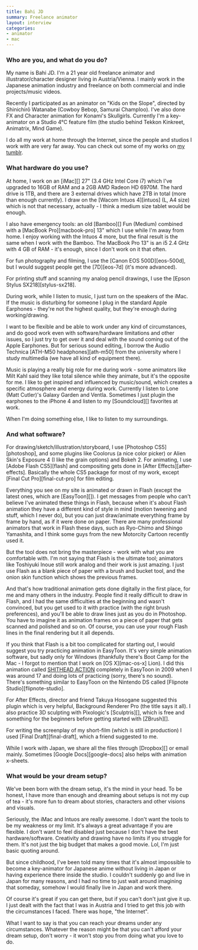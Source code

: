 ```yaml
---
title: Bahi JD
summary: Freelance animator
layout: interview
categories:
- animator
- mac
---
```


### Who are you, and what do you do?

My name is Bahi JD. I'm a 21 year old freelance animator and illustrator/character designer living in Austria/Vienna. I mainly work in the Japanese animation industry and freelance on both commercial and indie projects/music videos.

Recently I participated as an animator on "Kids on the Slope", directed by Shinichirō Watanabe (Cowboy Bebop, Samurai Champloo). I've also done FX and Character animation for Konami's Skullgirls. Currently I'm a key-animator on a Studio 4°C feature film (the studio behind Tekkon Kinkreet, Animatrix, Mind Game).

I do all my work at home through the Internet, since the people and studios I work with are very far away. You can check out some of my works on [my tumblr](http://bahijd.tumblr.com/ "Bahi's Tumblr site.").

### What hardware do you use?

At home, I work on an [iMac][] 27" (3.4 GHz Intel Core i7) which I've upgraded to 16GB of RAM and a 2GB AMD Radeon HD 6970M. The hard drive is 1TB, and there are 3 external drives which have 2TB in total (more than enough currently). I draw on the [Wacom Intuos 4][intuos] (L, A4 size) which is not that necessary, actually - I think a medium size tablet would be enough.

I also have emergency tools: an old [Bamboo][] Fun (Medium) combined with a [MacBook Pro][macbook-pro] 13" which I use while I'm away from home. I enjoy working with the Intuos 4 more, but the final result is the same when I work with the Bamboo. The MacBook Pro 13" is an i5 2.4 GHz with 4 GB of RAM - it's enough, since I don't work on it that often.

For fun photography and filming, I use the [Canon EOS 500D][eos-500d], but I would suggest people get the [7D][eos-7d] (it's more advanced).

For printing stuff and scanning my analog pencil drawings, I use the [Epson Stylus SX218][stylus-sx218]. 

During work, while I listen to music, I just turn on the speakers of the iMac. If the music is disturbing for someone I plug in the standard Apple Earphones - they're not the highest quality, but they're enough during working/drawing.

I want to be flexible and be able to work under any kind of circumstances, and do good work even with software/hardware limitations and other issues, so I just try to get over it and deal with the sound coming out of the Apple Earphones. But for serious sound editing, I borrow the Audio Technica [ATH-M50 headphones][ath-m50] from the university where I study multimedia (we have all kind of equipment there).

Music is playing a really big role for me during work - some animators like Milt Kahl said they like total silence while they animate, but it's the opposite for me. I like to get inspired and influenced by music/sound, which creates a specific atmosphere and energy during work. Currently I listen to Lone (Matt Cutler)'s Galaxy Garden and Ventla. Sometimes I just plugin the earphones to the iPhone 4 and listen to my [Soundcloud][] favorites at work.

When I'm doing something else, I like to listen to my surroundings.

### And what software?

For drawing/sketch/illustration/storyboard, I use [Photoshop CS5][photoshop], and some plugins like Coolorus (a nice color picker) or Alien Skin's Exposure 4 (I like the grain options) and Bokeh 2. For animating, I use [Adobe Flash CS5][flash] and compositing gets done in [After Effects][after-effects]. Basically the whole CS5 package for most of my work, except [Final Cut Pro][final-cut-pro] for film editing.

Everything you see on my site is animated or drawn in Flash (except the latest ones, which are [EasyToon][]). I get messages from people who can't believe I've animated these things in Flash, because when it's about Flash animation they have a different kind of style in mind (motion tweening and stuff, which I never do), but you can just draw/animate everything frame by frame by hand, as if it were done on paper. There are many professional animators that work in Flash these days, such as Ryo-Chimo and Shingo Yamashita, and I think some guys from the new Motorcity Cartoon recently used it.

But the tool does not bring the masterpiece - work with what you are comfortable with. I'm not saying that Flash is the ultimate tool; animators like Toshiyuki Inoue still work analog and their work is just amazing. I just use Flash as a blank piece of paper with a brush and bucket tool, and the onion skin function which shows the previous frames.

And that's how traditional animation gets done digitally in the first place, for me and many others in the industry. People find it really difficult to draw in Flash, and I had the same difficulties at the beginning and wasn't convinced, but you get used to it with practice (with the right brush preferences), and you'll be able to draw lines just as you do in Photoshop. You have to imagine it as animation frames on a piece of paper that gets scanned and polished and so on. Of course, you can use your rough Flash lines in the final rendering but it all depends. 

If you think that Flash is a bit too complicated for starting out, I would suggest you try practicing animation in EasyToon. It's very simple animation software, but sadly only for Windows (thankfully there's Boot Camp for the Mac - I forgot to mention that I work on [OS X][mac-os-x] Lion). I did this animation called [SHITHEAD ACTION](https://www.youtube.com/watch?v=Oc_y3eAgIcI "Bahi's animation on YouTube.") completely in EasyToon in 2009 when I was around 17 and doing lots of practicing (sorry, there's no sound). There's something similar to EasyToon on the Nintendo DS called [Flipnote Studio][flipnote-studio].

For After Effects, director and friend Takuya Hosogane suggested this plugin which is very helpful, Background Renderer Pro (the title says it all). I also practice 3D sculpting with Pixologic's [Sculptris][], which is free and something for the beginners before getting started with [ZBrush][].

For writing the screenplay of my short-film (which is still in production) I used [Final Draft][final-draft], which a friend suggested to me.

While I work with Japan, we share all the files through [Dropbox][] or email mainly. Sometimes [Google Docs][google-docs] also helps with animation x-sheets.

### What would be your dream setup?

We've been born with the dream setup, it's the mind in your head. To be honest, I have more than enough and dreaming about setups is not my cup of tea - it's more fun to dream about stories, characters and other visions and visuals.

Seriously, the iMac and Intuos are really awesome. I don't want the tools to be my weakness or my limit. It's always a great advantage if you are flexible. I don't want to feel disabled just because I don't have the best hardware/software. Creativity and drawing have no limits if you struggle for them. It's not just the big budget that makes a good movie. Lol, I'm just basic quoting around.

But since childhood, I've been told many times that it's almost impossible to become a key-animator for Japanese anime without living in Japan or having experience there inside the studio. I couldn't suddenly go and live in Japan for many reasons, and I had no time to just wait around imagining that someday, somehow I would finally live in Japan and work there. 

Of course it's great if you can get there, but if you can't don't just give it up. I just dealt with the fact that I was in Austria and I tried to get this job with the circumstances I faced. There was hope, "the Internet".

What I want to say is that you can reach your dreams under any circumstances. Whatever the reason might be that you can't afford your dream setup, don't worry - it won't stop you from doing what you love to do.